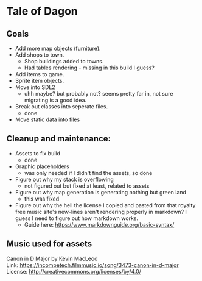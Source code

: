 # Tale of Dagon

## Goals
- Add more map objects (furniture).
- Add shops to town.
    - Shop buildings added to towns.
    - Had tables rendering - missing in this build I guess?
- Add items to game.
- Sprite item objects.
- Move into SDL2
    - uhh maybe? but probably not? seems pretty far in, not sure migrating is a good idea.
- Break out classes into seperate files.
    - done
- Move static data into files

## Cleanup and maintenance:
- Assets to fix build
    - done
- Graphic placeholders
    - was only needed if I didn't find the assets, so done
- Figure out why my stack is overflowing
    - not figured out but fixed at least, related to assets
- Figure out why map generation is generating nothing but green land
    - this was fixed
- Figure out why the hell the license I copied and pasted from that royalty free music site's new-lines aren't rendering properly in markdown? I guess I need to figure out how markdown works.
    - Guide here: https://www.markdownguide.org/basic-syntax/


## Music used for assets

Canon in D Major by Kevin MacLeod  
Link: https://incompetech.filmmusic.io/song/3473-canon-in-d-major  
License: http://creativecommons.org/licenses/by/4.0/  
